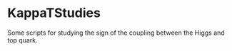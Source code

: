 # KappaTStudies
Some scripts for studying the sign of the coupling between the Higgs and top quark. 
